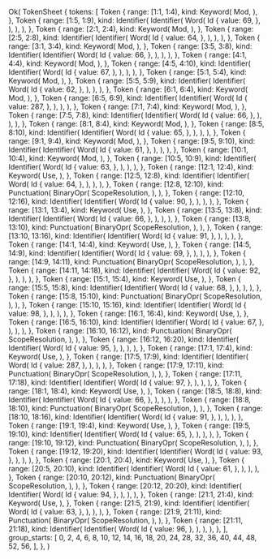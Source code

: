 Ok(
    TokenSheet {
        tokens: [
            Token {
                range: [1:1, 1:4),
                kind: Keyword(
                    Mod,
                ),
            },
            Token {
                range: [1:5, 1:9),
                kind: Identifier(
                    Identifier(
                        Word(
                            Id {
                                value: 69,
                            },
                        ),
                    ),
                ),
            },
            Token {
                range: [2:1, 2:4),
                kind: Keyword(
                    Mod,
                ),
            },
            Token {
                range: [2:5, 2:8),
                kind: Identifier(
                    Identifier(
                        Word(
                            Id {
                                value: 64,
                            },
                        ),
                    ),
                ),
            },
            Token {
                range: [3:1, 3:4),
                kind: Keyword(
                    Mod,
                ),
            },
            Token {
                range: [3:5, 3:8),
                kind: Identifier(
                    Identifier(
                        Word(
                            Id {
                                value: 66,
                            },
                        ),
                    ),
                ),
            },
            Token {
                range: [4:1, 4:4),
                kind: Keyword(
                    Mod,
                ),
            },
            Token {
                range: [4:5, 4:10),
                kind: Identifier(
                    Identifier(
                        Word(
                            Id {
                                value: 67,
                            },
                        ),
                    ),
                ),
            },
            Token {
                range: [5:1, 5:4),
                kind: Keyword(
                    Mod,
                ),
            },
            Token {
                range: [5:5, 5:9),
                kind: Identifier(
                    Identifier(
                        Word(
                            Id {
                                value: 62,
                            },
                        ),
                    ),
                ),
            },
            Token {
                range: [6:1, 6:4),
                kind: Keyword(
                    Mod,
                ),
            },
            Token {
                range: [6:5, 6:9),
                kind: Identifier(
                    Identifier(
                        Word(
                            Id {
                                value: 287,
                            },
                        ),
                    ),
                ),
            },
            Token {
                range: [7:1, 7:4),
                kind: Keyword(
                    Mod,
                ),
            },
            Token {
                range: [7:5, 7:8),
                kind: Identifier(
                    Identifier(
                        Word(
                            Id {
                                value: 66,
                            },
                        ),
                    ),
                ),
            },
            Token {
                range: [8:1, 8:4),
                kind: Keyword(
                    Mod,
                ),
            },
            Token {
                range: [8:5, 8:10),
                kind: Identifier(
                    Identifier(
                        Word(
                            Id {
                                value: 65,
                            },
                        ),
                    ),
                ),
            },
            Token {
                range: [9:1, 9:4),
                kind: Keyword(
                    Mod,
                ),
            },
            Token {
                range: [9:5, 9:10),
                kind: Identifier(
                    Identifier(
                        Word(
                            Id {
                                value: 61,
                            },
                        ),
                    ),
                ),
            },
            Token {
                range: [10:1, 10:4),
                kind: Keyword(
                    Mod,
                ),
            },
            Token {
                range: [10:5, 10:9),
                kind: Identifier(
                    Identifier(
                        Word(
                            Id {
                                value: 63,
                            },
                        ),
                    ),
                ),
            },
            Token {
                range: [12:1, 12:4),
                kind: Keyword(
                    Use,
                ),
            },
            Token {
                range: [12:5, 12:8),
                kind: Identifier(
                    Identifier(
                        Word(
                            Id {
                                value: 64,
                            },
                        ),
                    ),
                ),
            },
            Token {
                range: [12:8, 12:10),
                kind: Punctuation(
                    BinaryOpr(
                        ScopeResolution,
                    ),
                ),
            },
            Token {
                range: [12:10, 12:16),
                kind: Identifier(
                    Identifier(
                        Word(
                            Id {
                                value: 90,
                            },
                        ),
                    ),
                ),
            },
            Token {
                range: [13:1, 13:4),
                kind: Keyword(
                    Use,
                ),
            },
            Token {
                range: [13:5, 13:8),
                kind: Identifier(
                    Identifier(
                        Word(
                            Id {
                                value: 66,
                            },
                        ),
                    ),
                ),
            },
            Token {
                range: [13:8, 13:10),
                kind: Punctuation(
                    BinaryOpr(
                        ScopeResolution,
                    ),
                ),
            },
            Token {
                range: [13:10, 13:16),
                kind: Identifier(
                    Identifier(
                        Word(
                            Id {
                                value: 91,
                            },
                        ),
                    ),
                ),
            },
            Token {
                range: [14:1, 14:4),
                kind: Keyword(
                    Use,
                ),
            },
            Token {
                range: [14:5, 14:9),
                kind: Identifier(
                    Identifier(
                        Word(
                            Id {
                                value: 69,
                            },
                        ),
                    ),
                ),
            },
            Token {
                range: [14:9, 14:11),
                kind: Punctuation(
                    BinaryOpr(
                        ScopeResolution,
                    ),
                ),
            },
            Token {
                range: [14:11, 14:18),
                kind: Identifier(
                    Identifier(
                        Word(
                            Id {
                                value: 92,
                            },
                        ),
                    ),
                ),
            },
            Token {
                range: [15:1, 15:4),
                kind: Keyword(
                    Use,
                ),
            },
            Token {
                range: [15:5, 15:8),
                kind: Identifier(
                    Identifier(
                        Word(
                            Id {
                                value: 68,
                            },
                        ),
                    ),
                ),
            },
            Token {
                range: [15:8, 15:10),
                kind: Punctuation(
                    BinaryOpr(
                        ScopeResolution,
                    ),
                ),
            },
            Token {
                range: [15:10, 15:16),
                kind: Identifier(
                    Identifier(
                        Word(
                            Id {
                                value: 98,
                            },
                        ),
                    ),
                ),
            },
            Token {
                range: [16:1, 16:4),
                kind: Keyword(
                    Use,
                ),
            },
            Token {
                range: [16:5, 16:10),
                kind: Identifier(
                    Identifier(
                        Word(
                            Id {
                                value: 67,
                            },
                        ),
                    ),
                ),
            },
            Token {
                range: [16:10, 16:12),
                kind: Punctuation(
                    BinaryOpr(
                        ScopeResolution,
                    ),
                ),
            },
            Token {
                range: [16:12, 16:20),
                kind: Identifier(
                    Identifier(
                        Word(
                            Id {
                                value: 95,
                            },
                        ),
                    ),
                ),
            },
            Token {
                range: [17:1, 17:4),
                kind: Keyword(
                    Use,
                ),
            },
            Token {
                range: [17:5, 17:9),
                kind: Identifier(
                    Identifier(
                        Word(
                            Id {
                                value: 287,
                            },
                        ),
                    ),
                ),
            },
            Token {
                range: [17:9, 17:11),
                kind: Punctuation(
                    BinaryOpr(
                        ScopeResolution,
                    ),
                ),
            },
            Token {
                range: [17:11, 17:18),
                kind: Identifier(
                    Identifier(
                        Word(
                            Id {
                                value: 97,
                            },
                        ),
                    ),
                ),
            },
            Token {
                range: [18:1, 18:4),
                kind: Keyword(
                    Use,
                ),
            },
            Token {
                range: [18:5, 18:8),
                kind: Identifier(
                    Identifier(
                        Word(
                            Id {
                                value: 66,
                            },
                        ),
                    ),
                ),
            },
            Token {
                range: [18:8, 18:10),
                kind: Punctuation(
                    BinaryOpr(
                        ScopeResolution,
                    ),
                ),
            },
            Token {
                range: [18:10, 18:16),
                kind: Identifier(
                    Identifier(
                        Word(
                            Id {
                                value: 91,
                            },
                        ),
                    ),
                ),
            },
            Token {
                range: [19:1, 19:4),
                kind: Keyword(
                    Use,
                ),
            },
            Token {
                range: [19:5, 19:10),
                kind: Identifier(
                    Identifier(
                        Word(
                            Id {
                                value: 65,
                            },
                        ),
                    ),
                ),
            },
            Token {
                range: [19:10, 19:12),
                kind: Punctuation(
                    BinaryOpr(
                        ScopeResolution,
                    ),
                ),
            },
            Token {
                range: [19:12, 19:20),
                kind: Identifier(
                    Identifier(
                        Word(
                            Id {
                                value: 93,
                            },
                        ),
                    ),
                ),
            },
            Token {
                range: [20:1, 20:4),
                kind: Keyword(
                    Use,
                ),
            },
            Token {
                range: [20:5, 20:10),
                kind: Identifier(
                    Identifier(
                        Word(
                            Id {
                                value: 61,
                            },
                        ),
                    ),
                ),
            },
            Token {
                range: [20:10, 20:12),
                kind: Punctuation(
                    BinaryOpr(
                        ScopeResolution,
                    ),
                ),
            },
            Token {
                range: [20:12, 20:20),
                kind: Identifier(
                    Identifier(
                        Word(
                            Id {
                                value: 94,
                            },
                        ),
                    ),
                ),
            },
            Token {
                range: [21:1, 21:4),
                kind: Keyword(
                    Use,
                ),
            },
            Token {
                range: [21:5, 21:9),
                kind: Identifier(
                    Identifier(
                        Word(
                            Id {
                                value: 63,
                            },
                        ),
                    ),
                ),
            },
            Token {
                range: [21:9, 21:11),
                kind: Punctuation(
                    BinaryOpr(
                        ScopeResolution,
                    ),
                ),
            },
            Token {
                range: [21:11, 21:18),
                kind: Identifier(
                    Identifier(
                        Word(
                            Id {
                                value: 96,
                            },
                        ),
                    ),
                ),
            },
        ],
        group_starts: [
            0,
            2,
            4,
            6,
            8,
            10,
            12,
            14,
            16,
            18,
            20,
            24,
            28,
            32,
            36,
            40,
            44,
            48,
            52,
            56,
        ],
    },
)